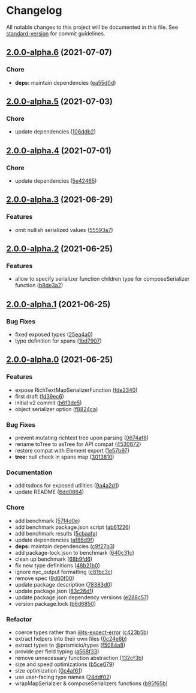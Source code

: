 # Changelog

All notable changes to this project will be documented in this file. See [standard-version](https://github.com/conventional-changelog/standard-version) for commit guidelines.

## [2.0.0-alpha.6](https://github.com/prismicio/prismic-richtext/compare/v2.0.0-alpha.5...v2.0.0-alpha.6) (2021-07-07)


### Chore

* **deps:** maintain dependencies ([ea55d0d](https://github.com/prismicio/prismic-richtext/commit/ea55d0d51b207d7c9345781618ebf8f3f4a34c52))

## [2.0.0-alpha.5](https://github.com/prismicio/prismic-richtext/compare/v2.0.0-alpha.4...v2.0.0-alpha.5) (2021-07-03)


### Chore

* update dependencies ([106ddb2](https://github.com/prismicio/prismic-richtext/commit/106ddb29d7df728fa12986efaa65b8cea5e8ccdd))

## [2.0.0-alpha.4](https://github.com/prismicio/prismic-richtext/compare/v2.0.0-alpha.3...v2.0.0-alpha.4) (2021-07-01)


### Chore

* update dependencies ([5e42465](https://github.com/prismicio/prismic-richtext/commit/5e42465bea21a008e2cdc5e3aa1397fb9a7fb38b))

## [2.0.0-alpha.3](https://github.com/prismicio/prismic-richtext/compare/v2.0.0-alpha.2...v2.0.0-alpha.3) (2021-06-29)


### Features

* omit nullish serialized values ([55593a7](https://github.com/prismicio/prismic-richtext/commit/55593a721b5194381871d1ec135439c0bd75e679))

## [2.0.0-alpha.2](https://github.com/prismicio/prismic-richtext/compare/v2.0.0-alpha.1...v2.0.0-alpha.2) (2021-06-25)


### Features

* allow to specify serializer function children type for composeSerializer function ([b8de3a2](https://github.com/prismicio/prismic-richtext/commit/b8de3a240b6f6c932d07855bf1b184f8a51ae181))

## [2.0.0-alpha.1](https://github.com/prismicio/prismic-richtext/compare/v2.0.0-alpha.0...v2.0.0-alpha.1) (2021-06-25)


### Bug Fixes

* fixed exposed types ([25ea4a0](https://github.com/prismicio/prismic-richtext/commit/25ea4a04fe0d63238432fbfc29cf36c7590cda0f))
* type definition for spans ([1bd7907](https://github.com/prismicio/prismic-richtext/commit/1bd79079a9898ce4b6b45cb6f81fdcf9ca862d6b))

## [2.0.0-alpha.0](https://github.com/prismicio/prismic-richtext/compare/v1.0.3...v2.0.0-alpha.0) (2021-06-25)


### Features

* expose RichTextMapSerializerFunction ([fde2340](https://github.com/prismicio/prismic-richtext/commit/fde2340b01605185cd83c307cd97ec7285dde81d))
* first draft ([fd39ec6](https://github.com/prismicio/prismic-richtext/commit/fd39ec62058e55fb04a6878a64664c5cd3b2ae9a))
* initial v2 commit ([b6f3de5](https://github.com/prismicio/prismic-richtext/commit/b6f3de59996a6113a23d5cf261e61fad03c84073))
* object serializer option ([f8824ca](https://github.com/prismicio/prismic-richtext/commit/f8824ca6dbf7267208d6249aa6eec5a376e789b4))


### Bug Fixes

* prevent mutating richtext tree upon parsing ([0674af8](https://github.com/prismicio/prismic-richtext/commit/0674af8906a8566a23d60d2a11464979b2a50824))
* rename toTree to asTree for API compat ([4530872](https://github.com/prismicio/prismic-richtext/commit/4530872998d5677594614e8b15c65c570b6d1348))
* restore compat with Element export ([1e57b97](https://github.com/prismicio/prismic-richtext/commit/1e57b97fa02cae8b8458c5bfb66e128b1d8c8045))
* **tree:** null check in spans map ([3013810](https://github.com/prismicio/prismic-richtext/commit/30138102d62333c6cc82a83da4605163a2ecb9b4))


### Documentation

* add tsdocs for exposed utilities ([9a4a2d1](https://github.com/prismicio/prismic-richtext/commit/9a4a2d1dab404162834f22bcfe3739de0f9c06c2))
* update README ([6dd0864](https://github.com/prismicio/prismic-richtext/commit/6dd08643d6a4b49af9ab9286fdee0987b50e0d03))


### Chore

* add benchmark ([57f4d0e](https://github.com/prismicio/prismic-richtext/commit/57f4d0ea15b970faffb7fbd0c60c8cb82a1ae44e))
* add benchmark package.json script ([ab61226](https://github.com/prismicio/prismic-richtext/commit/ab61226a08f210363c2d6cca335aa80cc820491c))
* add benchmark results ([5cbaafa](https://github.com/prismicio/prismic-richtext/commit/5cbaafa64c2883aa0bfee3f3c97f9342dcd000c4))
* update dependencies ([af86d9f](https://github.com/prismicio/prismic-richtext/commit/af86d9fefe5ae2b855b7ae79ea144d15a234b780))
* **deps:** maintain dependencies ([c9f27b3](https://github.com/prismicio/prismic-richtext/commit/c9f27b3e0574c6919d6cd01d7e25bc298a7bc9e6))
* add package-lock.json to benchmark ([640c31c](https://github.com/prismicio/prismic-richtext/commit/640c31c5b4c74d9805a039c6cdebaa31cd68fd1a))
* clean up benchmark ([68b9fd6](https://github.com/prismicio/prismic-richtext/commit/68b9fd6cd603629b3ffcf554a349e39ea6d372da))
* fix new type definitions ([48b21b0](https://github.com/prismicio/prismic-richtext/commit/48b21b0654ecbe728a1de9558d5086fa33085055))
* ignore nyc_output formatting ([c81bc3c](https://github.com/prismicio/prismic-richtext/commit/c81bc3caf32413036abe0e2b40828dee3c7a4506))
* remove spec ([9d60f00](https://github.com/prismicio/prismic-richtext/commit/9d60f006714fe3ac03ef0bef02fcb7ed22804408))
* update package description ([78383d0](https://github.com/prismicio/prismic-richtext/commit/78383d03cbcecd97756e22fb21482b6debdd0562))
* update package.json ([83c26d1](https://github.com/prismicio/prismic-richtext/commit/83c26d1210b99b5920a464096e2758c2dcd6a083))
* update package.json dependency versions ([e288c57](https://github.com/prismicio/prismic-richtext/commit/e288c57f1efa775709354cf3283cf16d2ae4cae4))
* version package.lock ([b6d6850](https://github.com/prismicio/prismic-richtext/commit/b6d68509569e488b94ded2186dd2b6b0544cd9b7))


### Refactor

* coerce types rather than [@ts-expect-error](https://github.com/ts-expect-error) ([c423b5b](https://github.com/prismicio/prismic-richtext/commit/c423b5b8c62bd4abdd513c5ffe3f9df8c3133365))
* extract helpers into their own files ([0c24e6b](https://github.com/prismicio/prismic-richtext/commit/0c24e6b8eec94fe8c29e52f5c915addda579588a))
* extract types to @prismicio/types ([f5084a8](https://github.com/prismicio/prismic-richtext/commit/f5084a8423433096e01844489a0394f384a0412e))
* provide per field typing ([a568f33](https://github.com/prismicio/prismic-richtext/commit/a568f33243f3151b7c34afc2694f86421ca18b7b))
* remove unnecessary function abstraction ([132cf3b](https://github.com/prismicio/prismic-richtext/commit/132cf3bc70ce163e9ccb11bd908415719643a9c2))
* size and speed optimizations ([b5ce079](https://github.com/prismicio/prismic-richtext/commit/b5ce079e199c555969dc4ac679c5e2e61604c4d3))
* size optimization ([0c4af61](https://github.com/prismicio/prismic-richtext/commit/0c4af614e4045c9cba8a28d3ef10baf6160e6738))
* use user-facing type names ([24ddf02](https://github.com/prismicio/prismic-richtext/commit/24ddf02a9ac2da13e3a142fb2d5e80521a7fcc33))
* wrapMapSerialzier & composeSerializers functions ([b95f65b](https://github.com/prismicio/prismic-richtext/commit/b95f65b50027d649c2833110a26cead1b67d14af))
